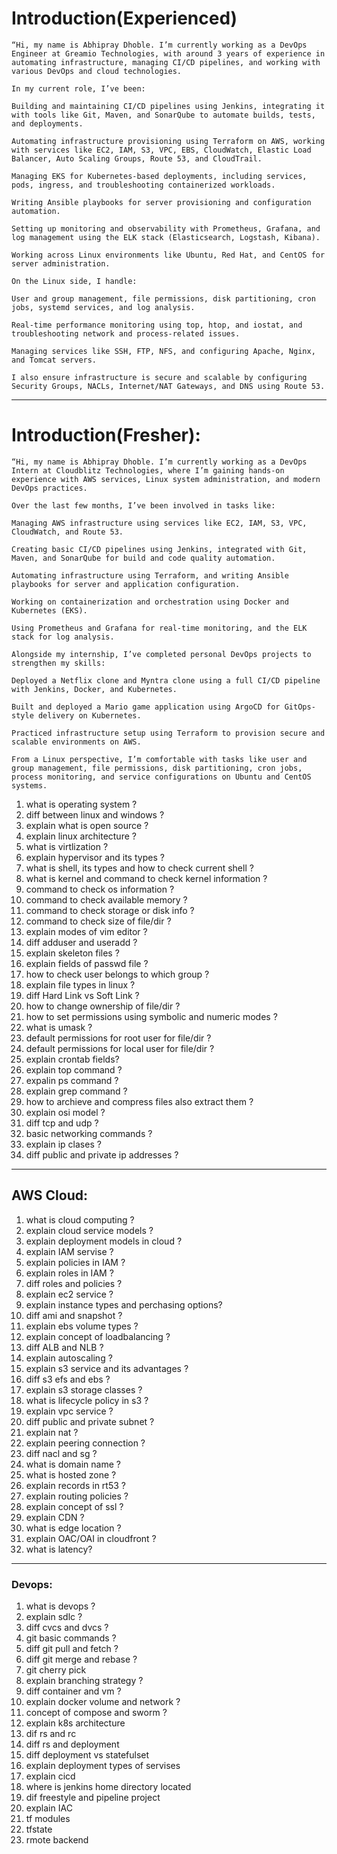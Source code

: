 # Introduction(Experienced)
````
“Hi, my name is Abhipray Dhoble. I’m currently working as a DevOps Engineer at Greamio Technologies, with around 3 years of experience in automating infrastructure, managing CI/CD pipelines, and working with various DevOps and cloud technologies.

In my current role, I’ve been:

Building and maintaining CI/CD pipelines using Jenkins, integrating it with tools like Git, Maven, and SonarQube to automate builds, tests, and deployments.

Automating infrastructure provisioning using Terraform on AWS, working with services like EC2, IAM, S3, VPC, EBS, CloudWatch, Elastic Load Balancer, Auto Scaling Groups, Route 53, and CloudTrail.

Managing EKS for Kubernetes-based deployments, including services, pods, ingress, and troubleshooting containerized workloads.

Writing Ansible playbooks for server provisioning and configuration automation.

Setting up monitoring and observability with Prometheus, Grafana, and log management using the ELK stack (Elasticsearch, Logstash, Kibana).

Working across Linux environments like Ubuntu, Red Hat, and CentOS for server administration.

On the Linux side, I handle:

User and group management, file permissions, disk partitioning, cron jobs, systemd services, and log analysis.

Real-time performance monitoring using top, htop, and iostat, and troubleshooting network and process-related issues.

Managing services like SSH, FTP, NFS, and configuring Apache, Nginx, and Tomcat servers.

I also ensure infrastructure is secure and scalable by configuring Security Groups, NACLs, Internet/NAT Gateways, and DNS using Route 53.
````

---
# Introduction(Fresher):
````
“Hi, my name is Abhipray Dhoble. I’m currently working as a DevOps Intern at Cloudblitz Technologies, where I’m gaining hands-on experience with AWS services, Linux system administration, and modern DevOps practices.

Over the last few months, I’ve been involved in tasks like:

Managing AWS infrastructure using services like EC2, IAM, S3, VPC, CloudWatch, and Route 53.

Creating basic CI/CD pipelines using Jenkins, integrated with Git, Maven, and SonarQube for build and code quality automation.

Automating infrastructure using Terraform, and writing Ansible playbooks for server and application configuration.

Working on containerization and orchestration using Docker and Kubernetes (EKS).

Using Prometheus and Grafana for real-time monitoring, and the ELK stack for log analysis.

Alongside my internship, I’ve completed personal DevOps projects to strengthen my skills:

Deployed a Netflix clone and Myntra clone using a full CI/CD pipeline with Jenkins, Docker, and Kubernetes.

Built and deployed a Mario game application using ArgoCD for GitOps-style delivery on Kubernetes.

Practiced infrastructure setup using Terraform to provision secure and scalable environments on AWS.

From a Linux perspective, I’m comfortable with tasks like user and group management, file permissions, disk partitioning, cron jobs, process monitoring, and service configurations on Ubuntu and CentOS systems.
````

1. what is operating system ?
2. diff between linux and windows ?
3. explain what is open source ?
4. explain linux architecture ?
5. what is virtlization ?
6. explain hypervisor and its types ?
7. what is shell, its types and how to check current shell ?
8. what is kernel and command to check kernel information ?
9. command to check os information ?
10. command to check available memory ?
11. command to check storage or disk info ?
12. command to check size of file/dir ?
13. explain modes of vim editor ?
14. diff adduser and useradd ?
15. explain skeleton files ?
16. explain fields of passwd file ?
17. how to check user belongs to which group ?
18. explain file types in linux ?
19. diff Hard Link vs Soft Link ?
20. how to change ownership of file/dir ?
21. how to set permissions using symbolic and numeric modes ?
22. what is umask ?
23. default permissions for root user for file/dir ?
24. default permissions for local user for file/dir ?
25. explain crontab fields?
26. explain top command ?
27. expalin ps command ?
28. explain grep command ?
29. how to archieve and compress files also extract them ?
30. explain osi model ?
31. diff tcp and udp ?
32. basic networking commands ?
33. explain ip clases ?
34. diff public and private ip addresses ?
--- 

## AWS Cloud: 
1. what is cloud computing ?
2. explain cloud service models ?
3. explain deployment models in cloud ?
4. explain IAM servise ?
5. explain policies in IAM ?
6. explain roles in IAM ?
7. diff roles and policies ?
8. explain ec2 service ?
9. explain instance types and perchasing options?
10. diff ami and snapshot ?
11. explain ebs volume types ?
12. explain concept of loadbalancing ?
13. diff ALB and NLB ?
14. explain autoscaling ?
15. explain s3 service and its advantages ?
16. diff s3 efs and ebs ?
17. explain s3 storage classes ?
18. what is lifecycle policy in s3 ?
19. explain vpc service ?
20. diff public and private subnet ?
21. explain nat ?
22. explain peering connection ?
23. diff nacl and sg ?
24. what is domain name ?
25. what is hosted zone ?
26. explain records in rt53 ?
27. explain routing policies ?
28. explain concept of ssl ?
29. explain CDN ?
30. what is edge location ?
31. explain OAC/OAI in cloudfront ?
32. what is latency?
--- 
### Devops: 
1. what is devops ?
2. explain sdlc ?
3. diff cvcs and dvcs ?
4. git basic commands ?
5. diff git pull and fetch ?
6. diff git merge and rebase ?
7. git cherry pick 
8. explain branching strategy ?
10. diff container and vm ?
11. explain docker volume and network ?
12. concept of compose and sworm ?
13. explain k8s architecture
14. dif rs and rc 
15. diff rs and deployment
16. diff deployment  vs statefulset 
17. explain deployment types of servises 
18. explain cicd 
19. where is jenkins home directory located 
20. dif freestyle and pipeline project 
21. explain IAC 
22. tf modules 
23. tfstate
24. rmote backend
